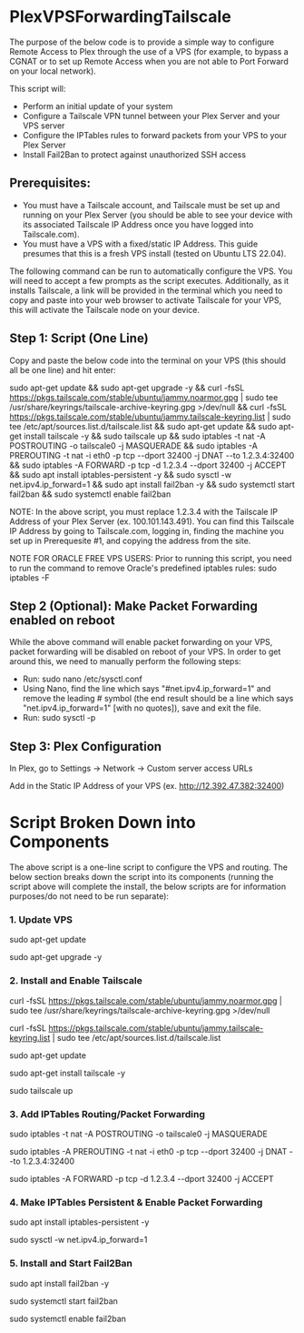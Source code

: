 # PlexVPSForwardingTailscale

The purpose of the below code is to provide a simple way to configure Remote Access to Plex through the use of a VPS (for example, to bypass a CGNAT or to set up Remote Access when you are not able to Port Forward on your local network).

This script will:
- Perform an initial update of your system
- Configure a Tailscale VPN tunnel between your Plex Server and your VPS server
- Configure the IPTables rules to forward packets from your VPS to your Plex Server
- Install Fail2Ban to protect against unauthorized SSH access

## Prerequisites:
- You must have a Tailscale account, and Tailscale must be set up and running on your Plex Server (you should be able to see your device with its associated Tailscale IP Address once you have logged into Tailscale.com).
- You must have a VPS with a fixed/static IP Address. This guide presumes that this is a fresh VPS install (tested on Ubuntu LTS 22.04).

The following command can be run to automatically configure the VPS. You will need to accept a few prompts as the script executes. Additionally, as it installs Tailscale, a link will be provided in the terminal which you need to copy and paste into your web browser to activate Tailscale for your VPS, this will activate the Tailscale node on your device.

## Step 1: Script (One Line)

Copy and paste the below code into the terminal on your VPS (this should all be one line) and hit enter:

sudo apt-get update && sudo apt-get upgrade -y && curl -fsSL https://pkgs.tailscale.com/stable/ubuntu/jammy.noarmor.gpg | sudo tee /usr/share/keyrings/tailscale-archive-keyring.gpg >/dev/null && curl -fsSL https://pkgs.tailscale.com/stable/ubuntu/jammy.tailscale-keyring.list | sudo tee /etc/apt/sources.list.d/tailscale.list && sudo apt-get update && sudo apt-get install tailscale -y && sudo tailscale up && sudo iptables -t nat -A POSTROUTING -o tailscale0 -j MASQUERADE && sudo iptables -A PREROUTING -t nat -i eth0 -p tcp --dport 32400 -j DNAT --to 1.2.3.4:32400 && sudo iptables -A FORWARD -p tcp -d 1.2.3.4 --dport 32400 -j ACCEPT && sudo apt install iptables-persistent -y && sudo sysctl -w net.ipv4.ip_forward=1 && sudo apt install fail2ban -y && sudo systemctl start fail2ban && sudo systemctl enable fail2ban

NOTE: In the above script, you must replace 1.2.3.4 with the Tailscale IP Address of your Plex Server (ex. 100.101.143.491).
You can find this Tailscale IP Address by going to Tailscale.com, logging in, finding the machine you set up in Prerequesite #1, and copying the address from the site.

NOTE FOR ORACLE FREE VPS USERS: Prior to running this script, you need to run the command to remove Oracle's predefined iptables rules: sudo iptables -F

## Step 2 (Optional): Make Packet Forwarding enabled on reboot

While the above command will enable packet forwarding on your VPS, packet forwarding will be disabled on reboot of your VPS. In order to get around this, we need to manually perform the following steps:

- Run: sudo nano /etc/sysctl.conf
- Using Nano, find the line which says "#net.ipv4.ip_forward=1" and remove the leading # symbol (the end result should be a line which says "net.ipv4.ip_forward=1" [with no quotes]), save and exit the file.
- Run: sudo sysctl -p

## Step 3: Plex Configuration

In Plex, go to Settings -> Network -> Custom server access URLs

Add in the Static IP Address of your VPS (ex. http://12.392.47.382:32400)


# Script Broken Down into Components

The above script is a one-line script to configure the VPS and routing. The below section breaks down the script into its components (running the script above will complete the install, the below scripts are for information purposes/do not need to be run separate):

### 1. Update VPS

sudo apt-get update

sudo apt-get upgrade -y

### 2. Install and Enable Tailscale

curl -fsSL https://pkgs.tailscale.com/stable/ubuntu/jammy.noarmor.gpg | sudo tee /usr/share/keyrings/tailscale-archive-keyring.gpg >/dev/null

curl -fsSL https://pkgs.tailscale.com/stable/ubuntu/jammy.tailscale-keyring.list | sudo tee /etc/apt/sources.list.d/tailscale.list

sudo apt-get update

sudo apt-get install tailscale -y

sudo tailscale up

### 3. Add IPTables Routing/Packet Forwarding

sudo iptables -t nat -A POSTROUTING -o tailscale0 -j MASQUERADE

sudo iptables -A PREROUTING -t nat -i eth0 -p tcp --dport 32400 -j DNAT --to 1.2.3.4:32400

sudo iptables -A FORWARD -p tcp -d 1.2.3.4 --dport 32400 -j ACCEPT

### 4. Make IPTables Persistent & Enable Packet Forwarding

sudo apt install iptables-persistent -y

sudo sysctl -w net.ipv4.ip_forward=1

### 5. Install and Start Fail2Ban

sudo apt install fail2ban -y

sudo systemctl start fail2ban

sudo systemctl enable fail2ban
